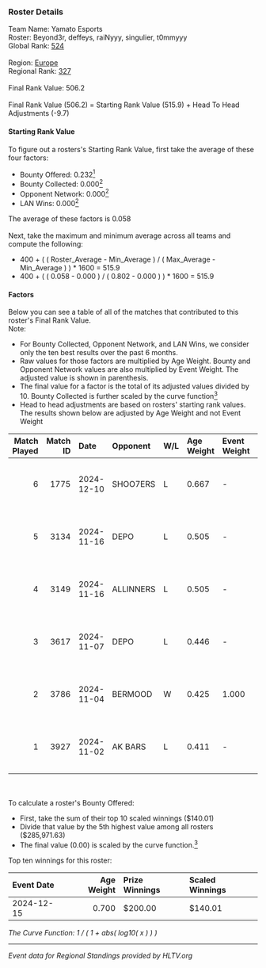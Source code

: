 ### Roster Details<br />
Team Name: Yamato Esports<br />
Roster: Beyond3r, deffeys, raiNyyy, singulier, t0mmyyy<br />
Global Rank: [524](../../standings_global_2025_02_28.md)<br />
<br />
Region: [Europe]( ../../standings_europe_2025_02_28.md)<br />
Regional Rank: [327]( ../../standings_europe_2025_02_28.md)<br />
<br />
Final Rank Value:  506.2<br />
<br />
Final Rank Value (506.2) = Starting Rank Value (515.9) + Head To Head Adjustments (-9.7)<br />

#### Starting Rank Value<br />
To figure out a rosters's Starting Rank Value, first take the average of these four factors:<br />
- Bounty Offered: 0.232[<sup>1</sup>](#table2)
- Bounty Collected: 0.000[<sup>2</sup>](#table1)
- Opponent Network: 0.000[<sup>2</sup>](#table1)
- LAN Wins: 0.000[<sup>2</sup>](#table1)

The average of these factors is 0.058<br />
<br />
Next, take the maximum and minimum average across all teams and compute the following:<br />
- 400 + ( ( Roster_Average - Min_Average ) / ( Max_Average - Min_Average ) ) * 1600 = 515.9
- 400 + ( ( 0.058 - 0.000 ) / ( 0.802 - 0.000 ) ) * 1600 = 515.9


#### Factors<br />
Below you can see a table of all of the matches that contributed to this roster's Final Rank Value.<br />
Note:<br />

- For Bounty Collected, Opponent Network, and LAN Wins, we consider only the ten best results over the past 6 months.
- Raw values for those factors are multiplied by Age Weight. Bounty and Opponent Network values are also multiplied by Event Weight. The adjusted value is shown in parenthesis.
- The final value for a factor is the total of its adjusted values divided by 10. Bounty Collected is further scaled by the curve function[<sup>3</sup>](#curveFunction)
- Head to head adjustments are based on rosters' starting rank values. The results shown below are adjusted by Age Weight and not Event Weight
<span id="table1"></span><br />


| Match Played | Match ID | Date       | Opponent  | W/L | Age Weight | Event Weight | Bounty Collected | Opponent Network | LAN Wins  | H2H Adj. | Roster                                         |
| -: | -: | :- | :- | :- | :- | :- | :- | :- | :- | -: | :- |
|            6 |     1775 | 2024-12-10 | SHOO7ERS  | L   | 0.667      | -            | -                | -                | -         |    -6.23 | Beyond3r, deffeys, raiNyyy, singulier, t0mmyyy |
|            5 |     3134 | 2024-11-16 | DEPO      | L   | 0.505      | -            | -                | -                | -         |    -2.36 | deffeys, raiNyyy, saywin, singulier, t0mmyyy   |
|            4 |     3149 | 2024-11-16 | ALLINNERS | L   | 0.505      | -            | -                | -                | -         |    -2.54 | deffeys, raiNyyy, saywin, singulier, t0mmyyy   |
|            3 |     3617 | 2024-11-07 | DEPO      | L   | 0.446      | -            | -                | -                | -         |    -2.07 | Beyond3r, deffeys, kaelz7z, raiNyyy, t0mmyyy   |
|            2 |     3786 | 2024-11-04 | BERMOOD   | W   | 0.425      | 1.000        | 0.000 (0.000)    | 0.009 (0.004)    | 0 (0.000) |     4.73 | Beyond3r, deffeys, kaelz7z, raiNyyy, t0mmyyy   |
|            1 |     3927 | 2024-11-02 | AK BARS   | L   | 0.411      | -            | -                | -                | -         |    -1.25 | Beyond3r, deffeys, kaelz7z, raiNyyy, t0mmyyy   |

<br />
<span id="table2"></span><br />
To calculate a roster's Bounty Offered:<br />

- First, take the sum of their top 10 scaled winnings ($140.01)
- Divide that value by the 5th highest value among all rosters ($285,971.63)
- The final value (0.00) is scaled by the curve function.[<sup>3</sup>](#curveFunction)

Top ten winnings for this roster:<br />

| Event Date | Age Weight | Prize Winnings | Scaled Winnings |
| :- | -: | :- | :- |
| 2024-12-15 |      0.700 | $200.00        | $140.01         |


<span id="curveFunction"></span>_The Curve Function: 1 / ( 1 + abs( log10( x ) ) )_<br />

---
_Event data for Regional Standings provided by HLTV.org_<br />
